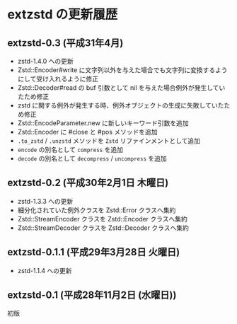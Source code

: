 # extzstd の更新履歴

## extzstd-0.3 (平成31年4月)

  * zstd-1.4.0 への更新
  * Zstd::Encoder#write に文字列以外を与えた場合でも文字列に変換するようにして受け入れるように修正
  * Zstd::Decoder#read の buf 引数として nil を与えた場合例外が発生していたため修正
  * zstd に関する例外が発生する時、例外オブジェクトの生成に失敗していたため修正
  * Zstd::EncodeParameter.new に新しいキーワード引数を追加
  * Zstd::Encoder に #close と #pos メソッドを追加
  * `.to_zstd` / `.unzstd` メソッドを `Zstd` リファインメントとして追加
  * `encode` の別名として `compress` を追加
  * `decode` の別名として `decompress` / `uncompress` を追加


## extzstd-0.2 (平成30年2月1日 木曜日)

  * zstd-1.3.3 への更新
  * 細分化されていた例外クラスを Zstd::Error クラスへ集約
  * Zstd::StreamEncoder クラスを Zstd::Encoder クラスへ集約
  * Zstd::StreamDecoder クラスを Zstd::Decoder クラスへ集約


## extzstd-0.1.1 (平成29年3月28日 火曜日)

  * zstd-1.1.4 への更新


## extzstd-0.1 (平成28年11月2日 (水曜日))

初版
